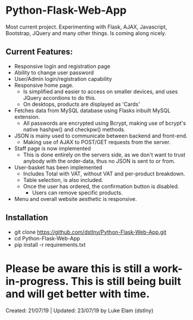 # Python-Flask-Web-App
Most current project. Experimenting with Flask, AJAX, Javascript, Bootstrap, JQuery and many other things. Is coming along nicely.

## Current Features:
- Responsive login and registration page
- Ability to change user password
- User/Admin login/registration capability
- Responsive home page. 
  - Is simplified and easier to access on smaller devices, and uses JQuery accordions to do this.
  - On desktops, products are displayed as 'Cards'
- Fetches data from MySQL database using Flasks inbuilt MySQL extension.
  - All passwords are encrypted using Bcrypt, making use of bcrypt's native hashpw() and checkpw() methods.
- JSON is mainy used to communicate between backend and front-end.
  - Making use of AJAX to POST/GET requests from the server.
- Staff page is now implemented
  - This is done entirely on the servers side, as we don't want to trust anybody with the order-data, thus no JSON is sent to or from.
- User-basket has been implemented
  - Includes Total with VAT, without VAT and per-product breakdown.
  - Table selection, is also included.
  - Once the user has ordered, the confirmation button is disabled.
    - Users can remove specific products.
- Menu and overall website aesthetic is responsive.

## Installation

- git clone https://github.com/dstlny/Python-Flask-Web-App.git
- cd Python-Flask-Web-App
- pip install -r requirements.txt
  
 # Please be aware this is still a work-in-progress. This is still being built and will get better with time.
 
 Created: 21/07/19 | Updated: 23/07/19 by Luke Elam (dstlny)
